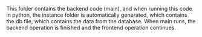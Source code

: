 This folder contains the backend code (main), and when running this code in python, the instance folder is automatically generated, which contains the.db file, 
which contains the data from the database. When main runs, the backend operation is finished and the frontend operation continues.
